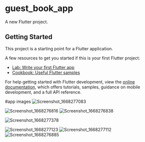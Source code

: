 # guest_book_app

A new Flutter project.

## Getting Started

This project is a starting point for a Flutter application.

A few resources to get you started if this is your first Flutter project:

- [Lab: Write your first Flutter app](https://docs.flutter.dev/get-started/codelab)
- [Cookbook: Useful Flutter samples](https://docs.flutter.dev/cookbook)

For help getting started with Flutter development, view the
[online documentation](https://docs.flutter.dev/), which offers tutorials,
samples, guidance on mobile development, and a full API reference.

#app images
![Screenshot_1668277083](https://user-images.githubusercontent.com/58791465/201489007-2594045c-85eb-4411-a550-e8f40297c8a3.png)

![Screenshot_1668276816](https://user-images.githubusercontent.com/58791465/201489022-07088c48-d6a2-40af-a13e-a954fc858f01.png) ![Screenshot_1668276838](https://user-images.githubusercontent.com/58791465/201489028-8729165f-5fb9-4ad9-990c-ebb71bd34e95.png)

![Screenshot_1668277378](https://user-images.githubusercontent.com/58791465/201489081-3e0cdf98-bf96-408a-9904-ae3024208e9f.png)



![Screenshot_1668277123](https://user-images.githubusercontent.com/58791465/201489094-33f0d43a-fee1-40d2-8301-7e123a166a35.png)
![Screenshot_1668277112](https://user-images.githubusercontent.com/58791465/201489097-35421071-7ce3-4916-a94e-4ee713f45c3e.png) ![Screenshot_1668276885](https://user-images.githubusercontent.com/58791465/201489117-be9dec2d-78a6-449c-84da-60816972b4b0.png)


